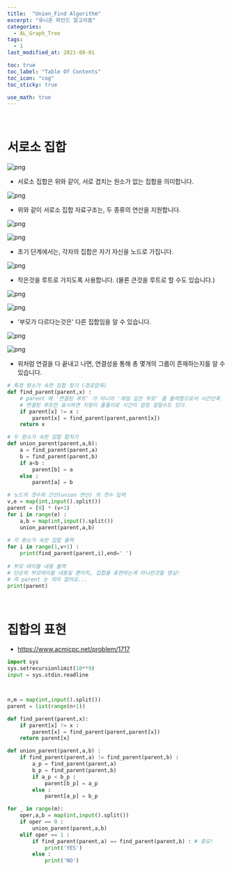 ```yaml
---
title:  "Union_Find Algorithm"
excerpt: "유니온 파인드 알고리즘"
categories:
  - AL_Graph_Tree
tags:
  - 1
last_modified_at: 2021-08-01

toc: true
toc_label: "Table Of Contents"
toc_icon: "cog"
toc_sticky: true

use_math: true
---
```


<br>

# 서로소 집합

![png](/assets/images/Python/19_1.png)

- 서로소 집합은 위와 같이, 서로 겹치는 원소가 없는 집합을 의미합니다. 

![png](/assets/images/Python/19_2.png)

- 위와 같이 서로소 집합 자료구조는, 두 종류의 연산을 지원합니다.

![png](/assets/images/Python/19_3.png)

![png](/assets/images/Python/19_4.png)

- 초기 단계에서는, 각자의 집합은 자기 자신을 노드로 가집니다.

![png](/assets/images/Python/19_5.png)

- 작은것을 루트로 가지도록 사용합니다. (물론 큰것을 루트로 할 수도 있습니다.)

![png](/assets/images/Python/19_6.png)

![png](/assets/images/Python/19_7.png)

- '부모가 다르다는것은' 다른 집합임을 알 수 있습니다. 

![png](/assets/images/Python/19_8.png)

![png](/assets/images/Python/19_9.png)

- 위처럼 연결을 다 끝내고 나면, 연결성을 통해 총 몇개의 그룹이 존재하는지를 알 수 있습니다.

```python
# 특정 원소가 속한 집합 찾기 (경로압축)
def find_parent(parent,x) :
    # parent 에 '연결된 루트' 가 아니라 '제일 깊은 부모' 를 출력함으로서 시간단축
    # 연결된 루트만 표시하면 지렁이 줄줄이로 시간이 엄청 걸릴수도 있다.
    if parent[x] != x : 
        parent[x] = find_parent(parent,parent[x])
    return x 

# 두 원소가 속한 집합 합치기
def union_parent(parent,a,b):
    a = find_parent(parent,a)
    b = find_parent(parent,b)
    if a<b :
        parent[b] = a
    else :
        parent[a] = b 

# 노드의 갯수와 간선(union 연산) 의 갯수 입력
v,e = map(int,input().split())
parent = [0] * (v+1)
for i in range(e) : 
    a,b = map(int,input().split())
    union_parent(parent,a,b) 
    
# 각 원소가 속한 집합 출력 
for i in range(1,v+1) :
    print(find_parent(parent,i),end=' ') 
    
# 부모 테이블 내용 출력
# 단순히 부모테이블 내용일 뿐이지, 집합을 표현하는게 아니란것을 명심! 
# 즉 parent 는 의미 없어요... 
print(parent)
```

<br>

# 집합의 표현

- <https://www.acmicpc.net/problem/1717>

```python
import sys
sys.setrecursionlimit(10**9)
input = sys.stdin.readline



n,m = map(int,input().split())
parent = list(range(n+1))

def find_parent(parent,x):
    if parent[x] != x :
        parent[x] = find_parent(parent,parent[x])
    return parent[x]

def union_parent(parent,a,b) :
    if find_parent(parent,a) != find_parent(parent,b) :
        a_p = find_parent(parent,a)
        b_p = find_parent(parent,b)
        if a_p < b_p :
            parent[b_p] = a_p
        else :
            parent[a_p] = b_p

for _ in range(m):
    oper,a,b = map(int,input().split())
    if oper == 0 :
        union_parent(parent,a,b)
    elif oper == 1 :
        if find_parent(parent,a) == find_parent(parent,b) : # 중요!
            print('YES')
        else :
            print('NO')
```

